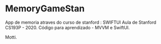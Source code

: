 # MemoryGameStan

App de memoria atraves do curso de stanford : SWIFTUI
Aula de Stanford CS193P - 2020.
Código para aprendizado - MVVM e SwiftUI.

Motti.
